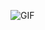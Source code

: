 
![GIF](https://github.com/1myourjoey/YourPlanner/assets/155132584/b7a18753-2689-4cfd-acc3-d434dec60b0a)
